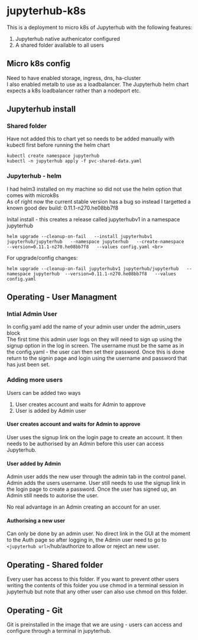 # jupyterhub-k8s

This is a deployment to micro k8s of Jupyterhub with the following features:
1. Jupyterhub native authenicator configured
2. A shared folder available to all users

## Micro k8s config
Need to have enabled storage, ingress, dns, ha-cluster<br>
I also enabled metalb to use as a loadbalancer.  The Jupyterhub helm chart expects a k8s loadbalancer rather than a nodeport etc.

## Jupyterhub install

### Shared folder

Have not added this to chart yet so needs to be added manually with kubectl first before running the helm chart

    kubectl create namespace jupyterhub
    kubectl -n jupyterhub apply -f pvc-shared-data.yaml

### Jupyterhub - helm

I had helm3 installed on my machine so did not use the helm option that comes with microk8s<br>
As of right now the current stable version has a bug so instead I targetted a known good dev build: 0.11.1-n270.he08bb7f8<br>

Inital install - this creates a release called jupyterhubv1 in a namespace jupyterhub


    helm upgrade --cleanup-on-fail   --install jupyterhubv1 jupyterhub/jupyterhub   --namespace jupyterhub   --create-namespace   --version=0.11.1-n270.he08bb7f8   --values config.yaml <br>

For upgrade/config changes:


    helm upgrade --cleanup-on-fail jupyterhubv1 jupyterhub/jupyterhub   --namespace jupyterhub  --version=0.11.1-n270.he08bb7f8   --values config.yaml

## Operating - User Managment

### Intial Admin User

In config.yaml add the name of your admin user under the admin_users block<br>
The first time this admin user logs on they will need to sign up using the signup option in the log in screen.  The username must be the same as in the config.yaml - the user can then set their password. Once this is done return to the signin page and login using the username and password that has just been set.

### Adding more users
Users can be added two ways
1. User creates account and waits for Admin to approve
2. User is added by Admin user

#### User creates account and waits for Admin to approve
User uses the signup link on the login page to create an account.  It then needs to be authorised by an Admin before this user can access Jupyterhub.

#### User added by Admin
Admin user adds the new user through the admin tab in the control panel.  Admin adds the users username.  User still needs to use the signup link in the login page to create a password.  Once the user has signed up, an Admin still needs to autorise the user.
<p>No real advantage in an Admin creating an account for an user.

#### Authorising a new user
Can only be done by an admin user.  No direct link in the GUI at the moment to the Auth page so after logging in, the Admin user need to go to `<jupyterhub url>`/hub/authorize to allow or reject an new user.

## Operating - Shared folder
Every user has access to this folder.  If you want to prevent other users writing the contents of this folder you use chmod in a terminal session in jupyterhub but note that any other user can also use chmod on this folder.

## Operating - Git
Git is preinstalled in the image that we are using - users can access and configure through a terminal in jupyterhub.

